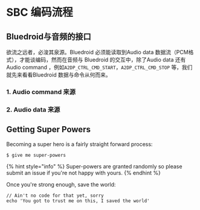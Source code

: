 # SBC 编码流程

## Bluedroid与音频的接口

欲流之远者，必浚其泉源。Bluedroid 必须能读取到Audio data 数据流（PCM格式），才能谈编码，然而在音频与 Bluedroid 的交互中，除了Audio data 还有 Audio command ，例如`A2DP_CTRL_CMD_START`，`A2DP_CTRL_CMD_STOP` 等，我们就先来看看Bluedroid 数据与命令从何而来。

### 1. Audio command 来源



### 2. Audio data 来源

## Getting Super Powers

Becoming a super hero is a fairly straight forward process:

```
$ give me super-powers
```

{% hint style="info" %}
 Super-powers are granted randomly so please submit an issue if you're not happy with yours.
{% endhint %}

Once you're strong enough, save the world:

```
// Ain't no code for that yet, sorry
echo 'You got to trust me on this, I saved the world'
```



